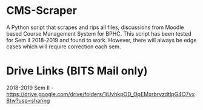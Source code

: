 # CMS-Scraper
A Python script that scrapes and rips all files, discussions from Moodle based Course Management System for BPHC.
This script has been tested for Sem II 2018-2019 and found to work. However, there will always be edge cases which will require correction each sem.

# Drive Links (BITS Mail only)
2018-2019 Sem II - https://drive.google.com/drive/folders/1iUvhkpOD_OpEMxrbrvzdtlpG4O7vx8tw?usp=sharing

